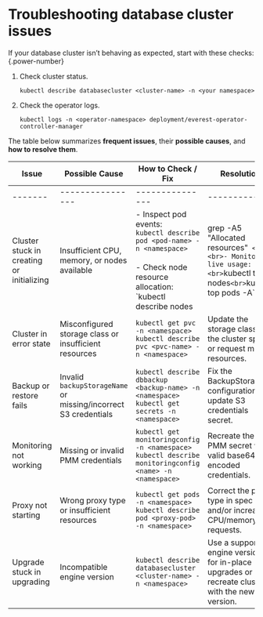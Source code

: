 # Troubleshooting database cluster issues

If your database cluster isn’t behaving as expected, start with these checks:
{.power-number}


1. Check cluster status.

    ```
    kubectl describe databasecluster <cluster-name> -n <your namespace>
    ```

2. Check the operator logs.

    ```
    kubectl logs -n <operator-namespace> deployment/everest-operator-controller-manager
    ```

The table below summarizes **frequent issues**, their **possible causes**, and **how to resolve them**. 

| Issue                          | Possible Cause                                   | How to Check / Fix                                                                 | Resolution                                                                 |
|--------------------------------|--------------------------------------------------|-------------------------------------------------------------------------------------|----------------------------------------------------------------------------|
|-------|----------------|---------------|------------|
| Cluster stuck in creating or initializing | Insufficient CPU, memory, or nodes available | - Inspect pod events:<br>`kubectl describe pod <pod-name> -n <namespace>` <br><br>- Check node resource allocation:<br>`kubectl describe nodes | grep -A5 "Allocated resources"` <br><br>- Monitor live usage:<br>`kubectl top nodes`<br>`kubectl top pods -A` | Add more nodes, increase resource limits/quotas, or free up resources by scaling down less critical workloads. |
| Cluster in error state          | Misconfigured storage class or insufficient resources | ```kubectl get pvc -n <namespace>```<br>```kubectl describe pvc <pvc-name> -n <namespace>``` | Update the storage class in the cluster spec or request more resources. |
| Backup or restore fails         | Invalid `backupStorageName` or missing/incorrect S3 credentials | ```kubectl describe dbbackup <backup-name> -n <namespace>```<br>```kubectl get secrets -n <namespace>``` | Fix the BackupStorage configuration and update S3 credentials secret. |
| Monitoring not working          | Missing or invalid PMM credentials               | ```kubectl get monitoringconfig -n <namespace>```<br>```kubectl describe monitoringconfig <name> -n <namespace>``` | Recreate the PMM secret with valid base64-encoded credentials. |
| Proxy not starting              | Wrong proxy type or insufficient resources       | ```kubectl get pods -n <namespace>```<br>```kubectl describe pod <proxy-pod> -n <namespace>``` | Correct the proxy type in spec and/or increase CPU/memory requests. |
| Upgrade stuck in upgrading      | Incompatible engine version                      | ```kubectl describe databasecluster <cluster-name> -n <namespace>``` | Use a supported engine version for in-place upgrades or recreate cluster with the new version. |
